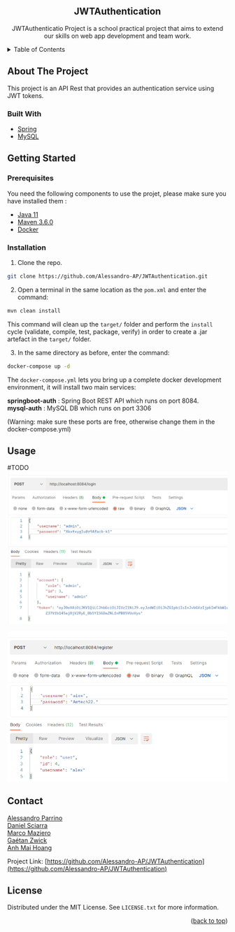<div align="center">
  <h2>JWTAuthentication</h2>
  <p>
    JWTAuthenticatio Project is a school practical project that aims to extend our skills on web app development and team work.
  </p>
</div>


<!-- TABLE OF CONTENTS -->

<details>
  <summary>Table of Contents</summary>
  <ol>
    <li>
      <a href="#about-the-project">About The Project</a>
      <ul>
        <li><a href="#built-with">Built With</a></li>
      </ul>
    </li>
    <li>
      <a href="#getting-started">Getting Started</a>
      <ul>
        <li><a href="#prerequisites">Prerequisites</a></li>
        <li><a href="#installation">Installation</a></li>
      </ul>
    </li>
    <li><a href="#usage">Usage</a></li>
    <li><a href="#contact">Contact</a></li>
    <li><a href="#license">License</a></li>
  </ol>
</details>


<!-- ABOUT THE PROJECT -->

## About The Project

This project is an API Rest that provides an authentication service using JWT tokens.


### Built With

* [Spring](https://spring.io/)
* [MySQL](https://www.mysql.com/)

<!-- GETTING STARTED -->

## Getting Started
### Prerequisites

You need the following components to use the projet, please make sure you have installed them :

* [Java 11](https://jdk.java.net/11/)
* [Maven 3.6.0](https://maven.apache.org/install.html)
* [Docker](https://docs.docker.com/get-docker/)

### Installation
1. Clone the repo.

```sh
git clone https://github.com/Alessandro-AP/JWTAuthentication.git
```

2. Open a terminal in the same location as the `pom.xml` and enter the command:
```sh
mvn clean install
```
This command will clean up the `target/` folder and perform the `install` cycle (validate, compile, test, package, verify) in order to create a .jar artefact in the `target/` folder.

3. In the same directory as before, enter the command: 
```sh
docker-compose up -d
```
The `docker-compose.yml` lets you bring up a complete docker development environment, it will install two main services:

**springboot-auth** : Spring Boot REST API which runs on port 8084.<br>
**mysql-auth** : MySQL DB which runs on port 3306

(Warning: make sure these ports are free, otherwise change them in the docker-compose.yml)
## Usage
#TODO
![login](reamde_images/login.png)

![register](reamde_images/register.png)

<!-- CONTACT -->
## Contact
[Alessandro Parrino](https://github.com/Alessandro-AP) <br>
[Daniel Sciarra](https://github.com/DS-Daniel) <br>
[Marco Maziero](https://github.com/MazieroMarco) <br>
[Gaétan Zwick](https://github.com/Ga-3tan) <br>
[Anh Mai Hoang](https://github.com/MaIT-HgA) <br>

Project Link: [https://github.com/Alessandro-AP/JWTAuthentication](https://github.com/Alessandro-AP/JWTAuthentication)

<!-- LICENSE -->
## License

Distributed under the MIT License. See `LICENSE.txt` for more information.

<p align="right">(<a href="#top">back to top</a>)</p>